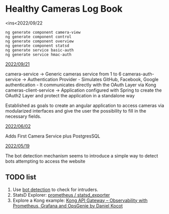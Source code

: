 # Healthy Cameras Log Book

<ins<2022/09/22</ins>

```shell
ng generate component camera-view
ng generate component control
ng generate component overview
ng generate component statsd
ng generate service basic-auth
ng generate service hmac-auth
```

<ins>2022/09/21</ins>

camera-service -> Generic cameras service from 1 to 6
cameras-auth-service -> Authentication Provider - Simulates GitHub, Facebook, Google authentication - It communicates directly with the OAuth Layer via Kong
cameras-client-service -> Application configured with Spring to create the OAuth2 Layer and protect the application in a standalone way

Established as goals to create an angular application to access cameras via modularized interfaces and give the user the possibility to fill in the necessary fields.

<ins>2022/06/02</ins>

Adds First Camera Service plus PostgresSQL

<ins>2022/05/19</ins>

The bot detection mechanism seems to introduce a simple way to detect bots attempting to access the website

## TODO list

1. Use [bot detection](https://docs.konghq.com/hub/kong-inc/bot-detection/) to check for intruders.
2. StatsD Explorer: [prometheus / statsd_exporter](https://github.com/prometheus/statsd_exporter)
3. Explore a Kong example: [Kong API Gateway – Observability with Prometheus, Grafana and OpsGenie by Daniel Kocot](https://blog.codecentric.de/en/2019/12/kong-api-gateway-observability-with-prometheus-grafana-and-opsgenie/)
